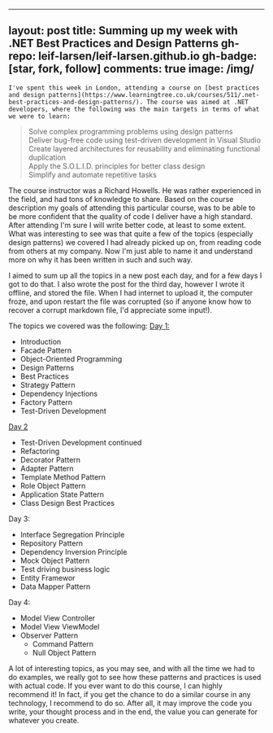 
---
layout: post
title: Summing up my week with .NET Best Practices and Design Patterns
gh-repo: leif-larsen/leif-larsen.github.io
gh-badge: [star, fork, follow]
comments: true
image: /img/
---
    
    I've spent this week in London, attending a course on [best practices and design patterns](https://www.learningtree.co.uk/courses/511/.net-best-practices-and-design-patterns/). The course was aimed at .NET developers, where the following was the main targets in terms of what we were to learn:
>Solve complex programming problems using design patterns<br />
>Deliver bug-free code using test-driven development in Visual Studio<br/>
>Create layered architectures for reusability and eliminating functional duplication<br/>
>Apply the S.O.L.I.D. principles for better class design<br/>
>Simplify and automate repetitive tasks

The course instructor was a Richard Howells. He was rather experienced in the field, and had tons of knowledge to share. Based on the course description my goals of attending this particular course, was to be able to be more confident that the quality of code I deliver have a high standard. After attending I'm sure I will write better code, at least to some extent. What was interesting to see was that quite a few of the topics (especially design patterns) we covered I had already picked up on, from reading code from others at my company. Now I'm just able to name it and understand more on why it has been written in such and such way.

I aimed to sum up all the topics in a new post each day, and for a few days I got to do that. I also wrote the post for the third day, however I wrote it offline, and stored the file. When I had internet to upload it, the computer froze, and upon restart the file was corrupted (so if anyone know how to recover a corrupt markdown file, I'd appreciate some input!).

The topics we covered was the following:
[Day 1:](http://blog.leiflarsen.org/best-practices-and-design-patterns-day-1/)<br/>
* Introduction<br/>
* Facade Pattern<br/>
* Object-Oriented Programming<br/>
* Design Patterns<br/>
* Best Practices<br/>
* Strategy Pattern<br/>
* Dependency Injections<br/>
* Factory Pattern<br/>
* Test-Driven Development<br/>

[Day 2](http://blog.leiflarsen.org/net-best-practices-and-design-patterns-day-2/)<br/>
* Test-Driven Development continued<br/>
* Refactoring<br/>
* Decorator Pattern<br/>
* Adapter Pattern<br/>
* Template Method Pattern<br/>
* Role Object Pattern<br/>
* Application State Pattern<br/>
* Class Design Best Practices<br/>

Day 3:
* Interface Segregation Principle<br/>
* Repository Pattern<br/>
* Dependency Inversion Principle<br/>
* Mock Object Pattern<br/>
* Test driving business logic<br/>
* Entity Framewor<br/>
* Data Mapper Pattern<br/>

Day 4:
- Model View Controller   
- Model View ViewModel   
- Observer Pattern  
  - Command Pattern   
  - Null Object Pattern

A lot of interesting topics, as you may see, and with all the time we had to do examples, we really got to see how these patterns and practices is used with actual code. If you ever want to do this course, I can highly recommend it! In fact, if you get the chance to do a similar course in any technology, I recommend to do so. After all, it may improve the code you write, your thought process and in the end, the value you can generate for whatever you create.